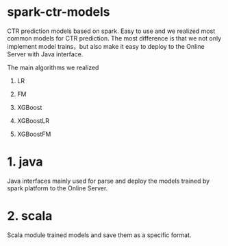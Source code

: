 # spark-ctr-models
CTR prediction models based on spark. Easy to use and we realized most common models for CTR prediction. The most difference is that we not only implement model trains，but also make it easy to deploy to the Online Server with Java interface.

The main algorithms we realized

1. LR

2. FM

3. XGBoost

4. XGBoostLR

3. XGBoostFM

# 1. java
Java interfaces mainly used for parse and deploy the models trained by spark platform to the Online Server.

# 2. scala
Scala module trained models and save them as a specific format.